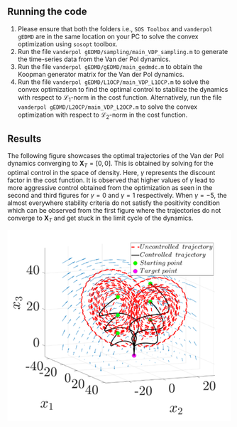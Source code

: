 ## Running the code
1. Please ensure that both the folders i.e., `SOS Toolbox` and `vanderpol gEDMD` are in the same location on your PC to solve the convex optimization using `sosopt` toolbox.
2. Run the file `vanderpol gEDMD/sampling/main_VDP_sampling.m` to generate the time-series data from the Van der Pol dynamics.
3. Run the file `vanderpol gEDMD/gEDMD/main_gedmdc.m` to obtain the Koopman generator matrix for the Van der Pol dynamics.
4. Run the file `vanderpol gEDMD/L1OCP/main_VDP_L1OCP.m` to solve the convex optimization to find the optimal control to stabilize the dynamics with respect to $`\mathcal{L}_1`$-norm in the cost function. Alternatively, run the file `vanderpol gEDMD/L2OCP/main_VDP_L2OCP.m` to solve the convex optimization with respect to $`\mathcal{L}_2`$-norm in the cost function.

## Results
The following figure showcases the optimal trajectories of the Van der Pol dynamics converging to $`\boldsymbol{X}_T=[0,0]`$. This is obtained by solving for the optimal control in the space of density. Here, $`\gamma`$ represents the discount factor in the cost function. It is observed that higher values of $`\gamma`$ lead to more aggressive control obtained from the optimization as seen in the second and third figures for $`\gamma=0`$ and $`\gamma=1`$ respectively. When $`\gamma=-5`$, the almost everywhere stability criteria do not satisfy the positivity condition which can be observed from the first figure where the trajectories do not converge to $`\boldsymbol{X}_T`$ and get stuck in the limit cycle of the dynamics. 
<p align="center">
<img src="../figures/Lorentz_results.PNG" width="750">
</p>
